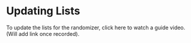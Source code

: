 # Updating Lists

To update the lists for the randomizer, click here to watch a guide video. (Will add link once recorded).